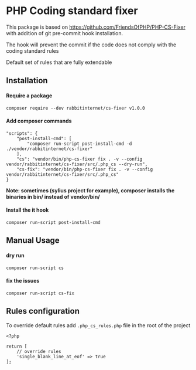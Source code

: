 # PHP Coding standard fixer

This package is based on https://github.com/FriendsOfPHP/PHP-CS-Fixer with addition of git pre-commit hook installation.

The hook will prevent the commit if the code does not comply with the coding standard rules

Default set of rules that are fully extendable

## Installation

#### Require a package
```
composer require --dev rabbitinternet/cs-fixer v1.0.0
```

#### Add composer commands
```
"scripts": {
    "post-install-cmd": [
        "composer run-script post-install-cmd -d ./vendor/rabbitinternet/cs-fixer"
    ],
    "cs": "vendor/bin/php-cs-fixer fix . -v --config vendor/rabbitinternet/cs-fixer/src/.php_cs --dry-run",
    "cs-fix": "vendor/bin/php-cs-fixer fix . -v --config vendor/rabbitinternet/cs-fixer/src/.php_cs"
}
```

**Note: sometimes (sylius project for example), composer installs the binaries in bin/ instead of vendor/bin/**


#### Install the it hook
```
composer run-script post-install-cmd
```

## Manual Usage

#### dry run
```
composer run-script cs
```

#### fix the issues
```
composer run-script cs-fix
```

## Rules configuration

To override default rules add `.php_cs_rules.php` file in the root of the project

```
<?php

return [
    // override rules
    'single_blank_line_at_eof' => true
];

```
